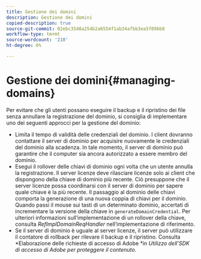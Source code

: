 ```yaml
---
title: Gestione dei domini
description: Gestione dei domini
copied-description: true
source-git-commit: 02ebc3548a254b2a6554f1ab34afbb3ea5f09bb8
workflow-type: tm+mt
source-wordcount: '210'
ht-degree: 0%

---
```


# Gestione dei domini{#managing-domains}

Per evitare che gli utenti possano eseguire il backup e il ripristino dei file senza annullare la registrazione del dominio, si consiglia di implementare uno dei seguenti approcci per la gestione del dominio:

* Limita il tempo di validità delle credenziali del dominio. I client dovranno contattare il server di dominio per acquisire nuovamente le credenziali del dominio alla scadenza. In tale momento, il server di dominio può garantire che il computer sia ancora autorizzato a essere membro del dominio.
* Esegui il rollover delle chiavi di dominio ogni volta che un utente annulla la registrazione. Il server licenze deve rilasciare licenze solo ai client che dispongono della chiave di dominio più recente. Ciò presuppone che il server licenze possa coordinarsi con il server di dominio per sapere quale chiave è la più recente. Il passaggio al dominio delle chiavi comporta la generazione di una nuova coppia di chiavi per il dominio. Quando passi il mouse sui tasti di un determinato dominio, accertati di incrementare la versione della chiave in `generateDomainCredential`. Per ulteriori informazioni sull’implementazione di un rollover della chiave, consulta *RefImplDomainReqHandler* nell’implementazione di riferimento.
* Se il server di dominio è uguale al server licenze, il server può utilizzare il contatore di rollback per rilevare il backup e il ripristino. Consulta *Elaborazione delle richieste di accesso di Adobe *in *Utilizzo dell’SDK di accesso di Adobe per proteggere il contenuto.*

